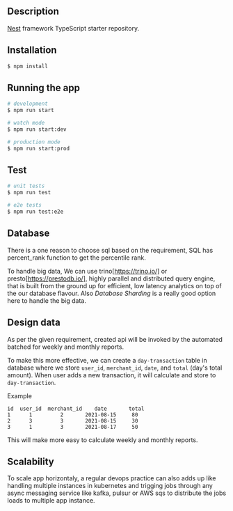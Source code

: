 ## Description

[Nest](https://github.com/nestjs/nest) framework TypeScript starter repository.

## Installation

```bash
$ npm install
```

## Running the app

```bash
# development
$ npm run start

# watch mode
$ npm run start:dev

# production mode
$ npm run start:prod
```

## Test

```bash
# unit tests
$ npm run test

# e2e tests
$ npm run test:e2e
```

## Database
There is a one reason to choose sql based on the requirement, SQL has percent_rank function to get the percentile rank.

To handle big data, We can use trino[https://trino.io/] or presto[https://prestodb.io/], highly parallel and distributed query engine, that is built from the ground up for efficient, low latency analytics on top of the our database flavour. Also *Database Sharding* is a really good option here to handle the big data.

## Design data
As per the given requirement, created api will be invoked by the automated batched for weekly and monthly reports. 

To make this more effective, we can create a `day-transaction` table in database where we store `user_id`, `merchant_id`, `date`, and `total` (day's total amount). When user adds a new transaction, it will calculate and store to `day-transaction`. 

Example 
```
id  user_id  merchant_id    date       total 
1      1         2       2021-08-15     80
2      3         3       2021-08-15     30
3      1         3       2021-08-17     50
```
This will make more easy to calculate weekly and monthly reports.

## Scalability 
To scale app horizontaly, a regular devops practice can also adds up like handling multiple instances in kubernetes and trigging jobs through any async messaging service like kafka, pulsur or AWS sqs to distribute the jobs loads to multiple app instance.

